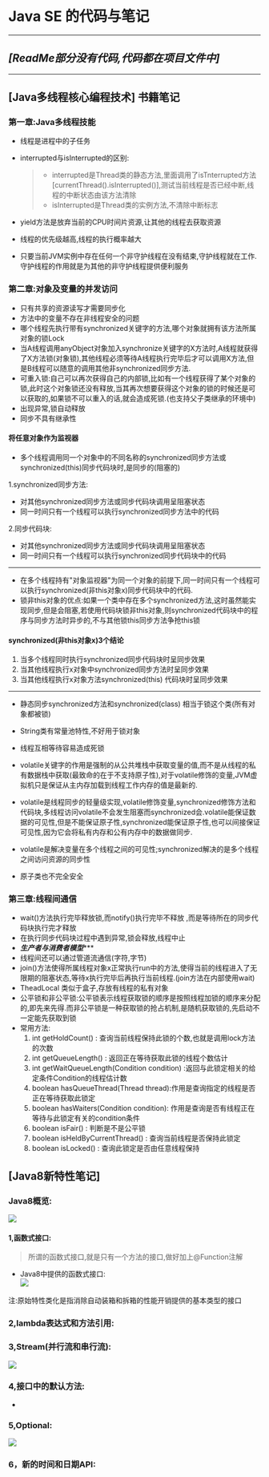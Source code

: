 
# Java SE 的代码与笔记

----------

## *[ReadMe部分没有代码,代码都在项目文件中]*

----------------

 
## [Java多线程核心编程技术] 书籍笔记

### 第一章:Java多线程技能
 - 线程是进程中的子任务
 - interrupted与isInterrupted的区别:
   > - interrupted是Thread类的静态方法,里面调用了isTnterrupted方法[currentThread().isInterrupted()],测试当前线程是否已经中断,线程的中断状态由该方法清除
   > - isInterrupted是Thread类的实例方法,不清除中断标志
   
 - yield方法是放弃当前的CPU时间片资源,让其他的线程去获取资源
 - 线程的优先级越高,线程的执行概率越大
 - 只要当前JVM实例中存在任何一个非守护线程在没有结束,守护线程就在工作.守护线程的作用就是为其他的非守护线程提供便利服务
 
### 第二章:对象及变量的并发访问
 - 只有共享的资源读写才需要同步化
 - 方法中的变量不存在非线程安全的问题
 - 哪个线程先执行带有synchronized关键字的方法,哪个对象就拥有该方法所属对象的锁Lock
 - 当A线程调用anyObject对象加入synchronize关键字的X方法时,A线程就获得了X方法锁(对象锁),其他线程必须等待A线程执行完毕后才可以调用X方法,但是B线程可以随意的调用其他非synchronized同步方法.
 - 可重入锁:自己可以再次获得自己的内部锁,比如有一个线程获得了某个对象的锁,此时这个对象锁还没有释放,当其再次想要获得这个对象的锁的时候还是可以获取的,如果锁不可以重入的话,就会造成死锁.(也支持父子类继承的环境中)
 - 出现异常,锁自动释放
 - 同步不具有继承性
 #### 将任意对象作为监视器
   - 多个线程调用同一个对象中的不同名称的synchronized同步方法或synchronized(this)同步代码块时,是同步的(阻塞的)
   
  1.synchronized同步方法:
   
   - 对其他synchronized同步方法或同步代码块调用呈阻塞状态
   - 同一时间只有一个线程可以执行synchronized同步方法中的代码
   
  2.同步代码块:
  
   - 对其他synchronized同步方法或同步代码块调用呈阻塞状态
   - 同一时间只有一个线程可以执行synchronized同步代码块中的代码
  

-----------------------


 - 在多个线程持有"对象监视器"为同一个对象的前提下,同一时间只有一个线程可以执行synchronized(非this对象x)同步代码块中的代码.
 - 锁非this对象的优点:如果一个类中存在多个synchronized方法,这时虽然能实现同步,但是会阻塞,若使用代码块锁非this对象,则synchronized代码块中的程序与同步方法时异步的,不与其他锁this同步方法争抢this锁
 
 #### synchronized(非this对象x)3个结论
   1. 当多个线程同时执行synchronized同步代码块时呈同步效果
   2. 当其他线程执行x对象中synchronized同步方法时呈同步效果
   3. 当其他线程执行x对象方法synchronized(this) 代码块时呈同步效果
   
-------------------------

  - 静态同步synchronized方法和synchronized(class) 相当于锁这个类(所有对象都被锁)
  - String类有常量池特性,不好用于锁对象
  - 线程互相等待容易造成死锁
  - volatile关键字的作用是强制的从公共堆栈中获取变量的值,而不是从线程的私有数据栈中获取(最致命的在于不支持原子性),对于volatile修饰的变量,JVM虚拟机只是保证从主内存加载到线程工作内存的值是最新的.

  - volatile是线程同步的轻量级实现,volatile修饰变量,synchronized修饰方法和代码块,多线程访问volatile不会发生阻塞而synchronized会.volatile能保证数据的可见性,但是不能保证原子性,synchronized能保证原子性,也可以间接保证可见性,因为它会将私有内存和公有内存中的数据做同步.
  - volatile是解决变量在多个线程之间的可见性;synchronized解决的是多个线程之间访问资源的同步性
  - 原子类也不完全安全

 ### 第三章:线程间通信
  - wait()方法执行完毕释放锁,而notify()执行完毕不释放 ,而是等待所在的同步代码块执行完才释放
  - 在执行同步代码块过程中遇到异常,锁会释放,线程中止
  - *******生产者与消费者模型**********
  - 线程间还可以通过管道流通信(字符,字节)
  - join()方法使得所属线程对象x正常执行run中的方法,使得当前的线程进入了无限期的阻塞状态,等待x执行完毕后再执行当前线程.(join方法在内部使用wait)
  - TheadLocal 类似于盒子,存放有线程的私有对象
  - 公平锁和非公平锁:公平锁表示线程获取锁的顺序是按照线程加锁的顺序来分配的,即先来先得.而非公平锁是一种获取锁的抢占机制,是随机获取锁的,先启动不一定能先获取到锁
  - 常用方法:
     1. int getHoldCount() : 查询当前线程保持此锁的个数,也就是调用lock方法的次数
     2. int getQueueLength() : 返回正在等待获取此锁的线程个数估计
     3. int getWaitQueueLength(Condition condition) :返回与此锁定相关的给定条件Condition的线程估计数
     4. boolean hasQueueThread(Thread thread):作用是查询指定的线程是否正在等待获取此锁定
     5. boolean hasWaiters(Condition condition): 作用是查询是否有线程正在等待与此锁定有关的condition条件
     6. boolean isFair() : 判断是不是公平锁
     7. boolean isHeldByCurrentThread() : 查询当前线程是否保持此锁定
     8. boolean isLocked() : 查询此锁定是否由任意线程保持
  
 
 
 
 ## [Java8新特性笔记]
  ### Java8概览:
   ![](https://github.com/Maystory/JavaSE-Code/blob/master/res/Java8.jpeg)
    
   #### 1,函数式接口:
   
   > 所谓的函数式接口,就是只有一个方法的接口,做好加上@Function注解
    
   - Java8中提供的函数式接口:  
   ![](https://github.com/Maystory/JavaSE-Code/blob/master/res/1.jpeg)
    
   注:原始特性类化是指消除自动装箱和拆箱的性能开销提供的基本类型的接口
   
   
   ### 2,lambda表达式和方法引用:
   
   ### 3,Stream(并行流和串行流):
   ![](https://github.com/Maystory/JavaSE-Code/blob/master/res/2.jpeg)
   
   ### 4,接口中的默认方法:
   
   - 
   ### 5,Optional:
   ![](https://github.com/Maystory/JavaSE-Code/blob/master/res/3.jpeg)
   
   ### 6，新的时间和日期API:
   
   
   

    
    